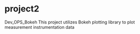 # project2

Dev_OPS_Bokeh
This project utilizes Bokeh plotting library to plot measurement instrumentation data
